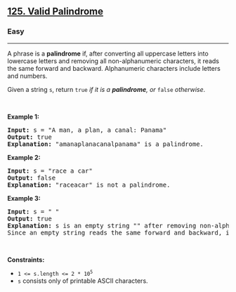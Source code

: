 <h2>
  <a href="https://leetcode.com/problems/valid-palindrome/"
    >125. Valid Palindrome</a
  >
</h2>
<h3>Easy</h3>
<hr />
<div>
  <p>
    A phrase is a <strong>palindrome</strong> if, after converting all uppercase
    letters into lowercase letters and removing all non-alphanumeric characters,
    it reads the same forward and backward. Alphanumeric characters include
    letters and numbers.
  </p>

  <p>
    Given a string <code>s</code>, return <code>true</code
    ><em> if it is a <strong>palindrome</strong>, or </em><code>false</code
    ><em> otherwise</em>.
  </p>

  <p>&nbsp;</p>
  <p><strong class="example">Example 1:</strong></p>

  <pre><strong>Input:</strong> s = "A man, a plan, a canal: Panama"
<strong>Output:</strong> true
<strong>Explanation:</strong> "amanaplanacanalpanama" is a palindrome.
</pre>

  <p><strong class="example">Example 2:</strong></p>

  <pre><strong>Input:</strong> s = "race a car"
<strong>Output:</strong> false
<strong>Explanation:</strong> "raceacar" is not a palindrome.
</pre>

  <p><strong class="example">Example 3:</strong></p>

  <pre><strong>Input:</strong> s = " "
<strong>Output:</strong> true
<strong>Explanation:</strong> s is an empty string "" after removing non-alphanumeric characters.
Since an empty string reads the same forward and backward, it is a palindrome.
</pre>

  <p>&nbsp;</p>
  <p><strong>Constraints:</strong></p>

  <ul>
    <li>
      <code>1 &lt;= s.length &lt;= 2 * 10<sup>5</sup></code>
    </li>
    <li><code>s</code> consists only of printable ASCII characters.</li>
  </ul>
</div>
